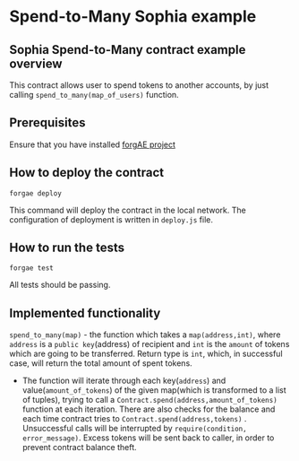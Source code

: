 # Spend-to-Many Sophia example

## Sophia Spend-to-Many contract example overview
This contract allows user to spend tokens to another accounts, by just calling `spend_to_many(map_of_users)` function. 

## Prerequisites
Ensure that you have installed [forgAE project](https://github.com/aeternity/aepp-forgae-js)

## How to deploy the contract
`forgae deploy`

This command will deploy the contract in the local network.
The configuration of deployment is written in `deploy.js` file.

## How to run the tests
`forgae test`

All tests should be passing.

## Implemented functionality 
`spend_to_many(map)` - the function which takes a `map(address,int)`, where `address` is a `public key`(address) of recipient and `int` is the `amount` of tokens which are going to be transferred. Return type is `int`, which, in successful case, will return the total amount of spent tokens.
  - The function will iterate through each key(`address`) and value(`amount_of_tokens`) of the given map(which is transformed to a list of tuples), trying to call a `Contract.spend(address,amount_of_tokens)` function at each iteration. There are also checks for the balance and each time contract tries to `Contract.spend(address,tokens)` . Unsuccessful calls will be interrupted by `require(condition, error_message)`. Excess tokens will be sent back to caller, in order to prevent contract balance theft.
